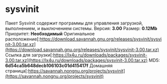 # sysvinit
Пакет Sysvinit содержит программы для управления загрузкой, выполнением, и выключением системы.
Версия: **3.00**
Размер: **0.12Mb**
Приоритет: **Необходимый**
Оригинальное расположение[:https://download.savannah.gnu.org/releases/sysvinit/sysvinit-3.00.tar.xz](https://download.savannah.gnu.org/releases/sysvinit/sysvinit-3.00.tar.xz)
Ссылка для загрузки[:https://lx4u.ru/downloads/packages/sysvinit-3.00.tar.xz](https://lx4u.ru/downloads/packages/sysvinit-3.00.tar.xz)
MD5: **6d54ca5b648decb106103c01d415417f**
Домашняя страница[:https://savannah.nongnu.org/projects/sysvinit](https://savannah.nongnu.org/projects/sysvinit)